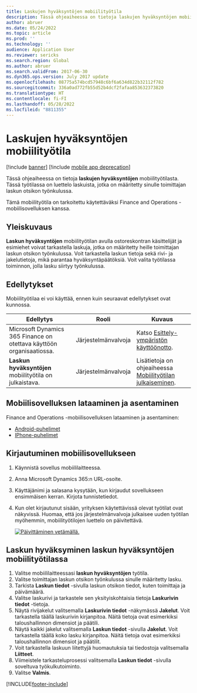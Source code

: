 ```yaml
---
title: Laskujen hyväksyntöjen mobiilityötila
description: Tässä ohjeaiheessa on tietoja laskujen hyväksyntöjen mobiilityötilasta.
author: abruer
ms.date: 05/24/2022
ms.topic: article
ms.prod: ''
ms.technology: ''
audience: Application User
ms.reviewer: sericks
ms.search.region: Global
ms.author: abruer
ms.search.validFrom: 2017-06-30
ms.dyn365.ops.version: July 2017 update
ms.openlocfilehash: 08775a574bcd57948c6bf6a634d822b32112f782
ms.sourcegitcommit: 336a0ad772fb55d52b4dcf2fafaa853632373820
ms.translationtype: HT
ms.contentlocale: fi-FI
ms.lasthandoff: 05/28/2022
ms.locfileid: "8811355"
---
```

# <a name="invoice-approvals-mobile-workspace"></a>Laskujen hyväksyntöjen mobiilityötila

[!include [banner](../includes/banner.md)]
[!include [mobile app deprecation](../includes/mobile-app-deprecation-banner.md)]

Tässä ohjeaiheessa on tietoja **laskujen hyväksyntöjen** mobiilityötilasta. Tässä työtilassa on luettelo laskuista, jotka on määritetty sinulle toimittajan laskun otsikon työnkulussa. 

Tämä mobiilityötila on tarkoitettu käytettäväksi Finance and Operations -mobiilisovelluksen kanssa.

## <a name="overview"></a>Yleiskuvaus

**Laskun hyväksyntöjen** mobiilityötilan avulla ostoreskontran käsittelijät ja esimiehet voivat tarkastella laskuja, jotka on määritetty heille toimittajan laskun otsikon työnkulussa. Voit tarkastella laskun tietoja sekä rivi- ja jakelutietoja, mikä parantaa hyväksyntäpäätöksiä. Voit valita työtilassa toiminnon, jolla lasku siirtyy työnkulussa. 

## <a name="prerequisites"></a>Edellytykset

Mobiilityötilaa ei voi käyttää, ennen kuin seuraavat edellytykset ovat kunnossa.

<table>
<thead>
<tr class="header">
<th>Edellytys</th>
<th>Rooli</th>
<th>Kuvaus</th>
</tr>
</thead>
<tbody>
<tr class="odd">
<td>Microsoft Dynamics 365 Finance on otettava käyttöön organisaatiossa.</td>
<td>Järjestelmänvalvoja</td>
<td>Katso <a href="../deployment/deploy-demo-environment.md">Esittely-ympäristön käyttöönotto</a>.
</td>
</tr>
<tr class="even">
<td><strong>Laskun hyväksyntöjen</strong> mobiilityötila on julkaistava.</td>
<td>Järjestelmänvalvoja</td>
<td>Lisätietoja on ohjeaiheessa <a href="publish-mobile-workspace.md">Mobiilityötilan julkaiseminen</a>.</td>
</tr>
</tbody>
</table>

## <a name="download-and-install-the-mobile-app"></a>Mobiilisovelluksen lataaminen ja asentaminen

Finance and Operations -mobiilisovelluksen lataaminen ja asentaminen:

-   [Android-puhelimet](https://go.microsoft.com/fwlink/?linkid=850662)
-   [IPhone-puhelimet](https://go.microsoft.com/fwlink/?linkid=850663)

## <a name="sign-in-to-the-mobile-app"></a>Kirjautuminen mobiilisovellukseen

1.  Käynnistä sovellus mobiililaitteessa.
2.  Anna Microsoft Dynamics 365:n URL-osoite.
3.  Käyttäjänimi ja salasana kysytään, kun kirjaudut sovellukseen ensimmäisen kerran. Kirjota tunnistetiedot.
4.  Kun olet kirjautunut sisään, yrityksen käytettävissä olevat työtilat ovat näkyvissä. Huomaa, että jos järjestelmänvalvoja julkaisee uuden työtilan myöhemmin, mobiilityötilojen luettelo on päivitettävä.

    [![Päivittäminen vetämällä.](./media/pull-to-refresh-list-of-workspaces-183x300.png)](./media/pull-to-refresh-list-of-workspaces.png)

## <a name="approve-invoices-by-using-the-invoice-approvals-mobile-workspace"></a>Laskun hyväksyminen laskun hyväksyntöjen mobiilityötilassa
1.  Valitse mobiililaitteessasi **laskun hyväksyntöjen** työtila.
2.  Valitse toimittajan laskun otsikon työnkulussa sinulle määritetty lasku.
3.  Tarkista **Laskun tiedot** -sivulla laskun otsikon tiedot, kuten toimittaja ja päivämäärä.
4.  Valitse laskurivi ja tarkastele sen yksityiskohtaisia tietoja **Laskurivin tiedot** -tietoja.
5.  Näytä rivijakelut valitsemalla **Laskurivin tiedot** -näkymässä **Jakelut**. Voit tarkastella täällä laskurivin kirjanpitoa. Näitä tietoja ovat esimerkiksi taloushallinnon dimensiot ja päätili.
6.  Näytä kaikki jakelut valitsemalla **Laskun tiedot** -sivulla **Jakelut**. Voit tarkastella täällä koko lasku kirjanpitoa. Näitä tietoja ovat esimerkiksi taloushallinnon dimensiot ja päätilit. 
7.  Voit tarkastella laskuun liitettyjä huomautuksia tai tiedostoja valitsemalla **Liitteet**.
8.  Viimeistele tarkasteluprosessi valitsemalla **Laskun tiedot** -sivulla soveltuva työkulkutoiminto.
9.  Valitse **Valmis**.


[!INCLUDE[footer-include](../../../includes/footer-banner.md)]
